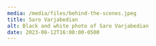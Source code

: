 ```yaml
---
media: /media/files/behind-the-scenes.jpeg
title: Saro Varjabedian
alt: Black and white photo of Saro Varjabedian
date: 2023-06-12T16:00:00-0500
---
```


